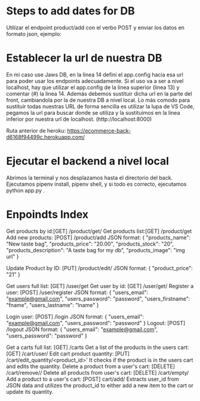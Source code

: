 # Steps to add dates for DB
Utilizar el endpoint product/add con el verbo POST y enviar los datos en formato json, ejemplo:

# Establecer la url de nuestra DB 
En mi caso use Jaws DB, en la linea 14 definí el app.config hacia esa url para poder usar los endpoints adecuadamente.
Si el uso va a ser a nivel localhost, hay que utilizar el app.config de la linea superior (linea 13) y comentar (#) la linea 14.
Además debemos sustituir dicha url en la parte del front, cambiandola por la de nuestra DB a nivel local. 
Lo más comodo para sustituir todas nuestras URL de forma sencilla es utilizar la lupa de VS Code, pegamos la url para buscar donde se utiliza y la sustituimos en la linea inferior por nuestra url de localhost. (http://localhost:8000)

Ruta anterior de heroku: https://ecommerce-back-d6168f94499c.herokuapp.com/

# Ejecutar el backend a nivel local
Abrimos la terminal y nos desplazamos hasta el directorio del back.
Ejecutamos pipenv install, pipenv shell, y si todo es correcto, ejecutamos python app.py . 

# Enpoindts Index
 Get products by id:[GET] /product/get/<id>
 Get products list:[GET] /product/get
 Add new products: [POST] /product/add
    JSON format:
        {
            "products_name": "New taste bag",
            "products_price": "20.00",
            "products_stock": "20",
            "products_description": "A taste bag for my db",
            "products_image": "img url"
        }

 Update Product by ID: [PUT] /product/edit/<id>
    JSON format:
        {
            "product_price": "21"
        }

 Get users full list: [GET] /user/get
 Get user by id: [GET] /user/get/<id>
 Register a user: [POST] /user/register
  JSON format:
        {
            "users_email": "example@gmail.com",
            "users_password": "password",
            "users_firstname": "fname",
            "users_lastname": "lname"
        }

 Login user: [POST] /login 
    JSON format: 
        {
            "users_email": "example@gmail.com",
            "users_password": "password"
        }
 Logout: [POST] /logout
    JSON format: 
        {
            "users_email": "example@gmail.com",
            "users_password": "password"
        }       

 Get a carts full list: [GET] /carts
 Get a list of the products in the users cart: [GET] /cart/user/<userid>
 Edit cart product quantity: [PUT] /cart/edit_quantity/<product_id>'
    It checks if the product is in the users cart and edits the quantity.
 Delete a product from a user's cart: [DELETE] /cart/remove/<userid>/<productid>
 Delete all products from user's cart: [DELETE] /cart/empty/<userid>
 Add a product to a user's cart: [POST] cart/add/<productid>
    Extracts user_id from JSON data and utilizes the product_id to either add a new item to the cart or update its quantity.

